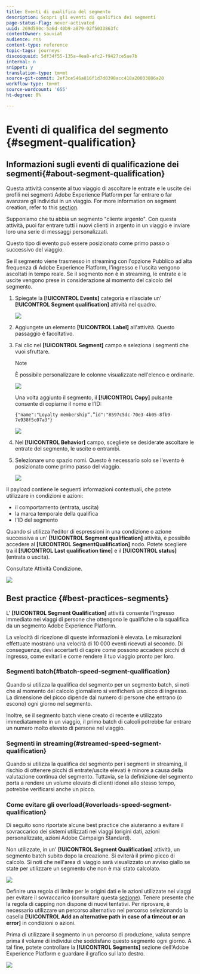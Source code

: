 ```yaml
---
title: Eventi di qualifica del segmento
description: Scopri gli eventi di qualifica dei segmenti
page-status-flag: never-activated
uuid: 269d590c-5a6d-40b9-a879-02f5033863fc
contentOwner: sauviat
audience: rns
content-type: reference
topic-tags: journeys
discoiquuid: 5df34f55-135a-4ea8-afc2-f9427ce5ae7b
internal: n
snippet: y
translation-type: tm+mt
source-git-commit: 2ef3ce546a816f1d7d0398acc418a20803886a20
workflow-type: tm+mt
source-wordcount: '655'
ht-degree: 0%

---
```



# Eventi di qualifica del segmento {#segment-qualification}

## Informazioni sugli eventi di qualificazione dei segmenti{#about-segment-qualification}

Questa attività consente al tuo viaggio di ascoltare le entrate e le uscite dei profili nei segmenti Adobe Experience Platform per far entrare o far avanzare gli individui in un viaggio. For more information on segment creation, refer to this [section](../segment/about-segments.md).

Supponiamo che tu abbia un segmento &quot;cliente argento&quot;. Con questa attività, puoi far entrare tutti i nuovi clienti in argento in un viaggio e inviare loro una serie di messaggi personalizzati.

Questo tipo di evento può essere posizionato come primo passo o successivo del viaggio.

Se il segmento viene trasmesso in streaming con l&#39;opzione Pubblico ad alta frequenza di Adobe Experience Platform, l&#39;ingresso e l&#39;uscita vengono ascoltati in tempo reale. Se il segmento non è in streaming, le entrate e le uscite vengono prese in considerazione al momento del calcolo del segmento.

1. Spiegate la **[!UICONTROL Events]** categoria e rilasciate un&#39; **[!UICONTROL Segment qualification]** attività nel quadro.

   ![](../assets/segment5.png)

1. Aggiungete un elemento **[!UICONTROL Label]** all&#39;attività. Questo passaggio è facoltativo.

1. Fai clic nel **[!UICONTROL Segment]** campo e seleziona i segmenti che vuoi sfruttare.

   >[!NOTE]
   >
   >È possibile personalizzare le colonne visualizzate nell&#39;elenco e ordinarle.

   ![](../assets/segment6.png)

   Una volta aggiunto il segmento, il **[!UICONTROL Copy]** pulsante consente di copiarne il nome e l’ID:

   `{"name":"Loyalty membership“,”id":"8597c5dc-70e3-4b05-8fb9-7e938f5c07a3"}`

   ![](../assets/segment-copy.png)

1. Nel **[!UICONTROL Behavior]** campo, scegliete se desiderate ascoltare le entrate del segmento, le uscite o entrambi.

1. Selezionare uno spazio nomi. Questo è necessario solo se l&#39;evento è posizionato come primo passo del viaggio.

   ![](../assets/segment7.png)

Il payload contiene le seguenti informazioni contestuali, che potete utilizzare in condizioni e azioni:

* il comportamento (entrata, uscita)
* la marca temporale della qualifica
* l’ID del segmento

Quando si utilizza l&#39;editor di espressioni in una condizione o azione successiva a un&#39; **[!UICONTROL Segment qualification]** attività, è possibile accedere al **[!UICONTROL SegmentQualification]** nodo. Potete scegliere tra il **[!UICONTROL Last qualification time]** e il **[!UICONTROL status]** (entrata o uscita).

Consultate Attività [](../building-journeys/condition-activity.md#about_condition)Condizione.

![](../assets/segment8.png)

## Best practice {#best-practices-segments}

L&#39; **[!UICONTROL Segment Qualification]** attività consente l&#39;ingresso immediato nei viaggi di persone che ottengono le qualifiche o la squalifica da un segmento Adobe Experience Platform.

La velocità di ricezione di queste informazioni è elevata. Le misurazioni effettuate mostrano una velocità di 10 000 eventi ricevuti al secondo. Di conseguenza, devi accertarti di capire come possono accadere picchi di ingresso, come evitarli e come rendere il tuo viaggio pronto per loro.

### Segmenti batch{#batch-speed-segment-qualification}

Quando si utilizza la qualifica del segmento per un segmento batch, si noti che al momento del calcolo giornaliero si verificherà un picco di ingresso. La dimensione del picco dipende dal numero di persone che entrano (o escono) ogni giorno nel segmento.

Inoltre, se il segmento batch viene creato di recente e utilizzato immediatamente in un viaggio, il primo batch di calcoli potrebbe far entrare un numero molto elevato di persone nel viaggio.

### Segmenti in streaming{#streamed-speed-segment-qualification}

Quando si utilizza la qualifica del segmento per i segmenti in streaming, il rischio di ottenere picchi di entrate/uscite elevati è minore a causa della valutazione continua del segmento. Tuttavia, se la definizione del segmento porta a rendere un volume elevato di clienti idonei allo stesso tempo, potrebbe verificarsi anche un picco.

### Come evitare gli overload{#overloads-speed-segment-qualification}

Di seguito sono riportate alcune best practice che aiuteranno a evitare il sovraccarico dei sistemi utilizzati nei viaggi (origini dati, azioni personalizzate,  azioni Adobe Campaign Standard).

Non utilizzate, in un&#39; **[!UICONTROL Segment Qualification]** attività, un segmento batch subito dopo la creazione. Si eviterà il primo picco di calcolo. Si noti che nell&#39;area di viaggio sarà visualizzato un avviso giallo se state per utilizzare un segmento che non è mai stato calcolato.

![](../assets/segment-error.png)

Definire una regola di limite per le origini dati e le azioni utilizzate nei viaggi per evitare il sovraccarico (consultare questa [sezione](../api/capping.md)). Tenere presente che la regola di capping non dispone di nuovi tentativi. Per riprovare, è necessario utilizzare un percorso alternativo nel percorso selezionando la casella **[!UICONTROL Add an alternative path in case of a timeout or an error]** in condizioni o azioni.

Prima di utilizzare il segmento in un percorso di produzione, valuta sempre prima il volume di individui che soddisfano questo segmento ogni giorno. A tal fine, potete controllare la **[!UICONTROL Segments]** sezione dell&#39;Adobe Experience Platform e guardare il grafico sul lato destro.

![](../assets/segment-overload.png)
